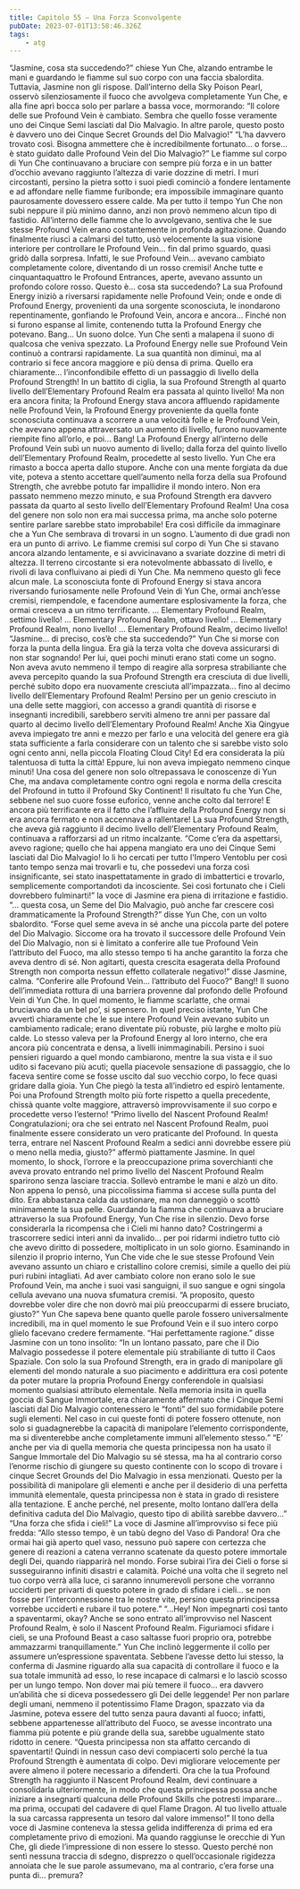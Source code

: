 ```yaml
---
title: Capitolo 55 – Una Forza Sconvolgente
pubDate: 2023-07-01T13:58:46.326Z
tags:
    - atg
---
```


“Jasmine, cosa sta succedendo?” chiese Yun Che, alzando entrambe le mani e guardando le fiamme sul suo corpo con una faccia sbalordita.
Tuttavia, Jasmine non gli rispose. Dall’interno della Sky Poison Pearl, osservò silenziosamente il fuoco che avvolgeva completamente Yun Che, e alla fine aprì bocca solo per parlare a bassa voce, mormorando: “Il colore delle sue Profound Vein è cambiato. Sembra che quello fosse veramente uno dei Cinque Semi lasciati dal Dio Malvagio. In altre parole, questo posto è davvero uno dei Cinque Secret Grounds del Dio Malvagio!”
“L’ha davvero trovato così. Bisogna ammettere che è incredibilmente fortunato… o forse… è stato guidato dalle Profound Vein del Dio Malvagio?”
Le fiamme sul corpo di Yun Che continuavano a bruciare con sempre più forza e in un batter d’occhio avevano raggiunto l’altezza di varie dozzine di metri. I muri circostanti, persino la pietra sotto i suoi piedi cominciò a fondere lentamente e ad affondare nelle fiamme furibonde; era impossibile immaginare quanto paurosamente dovessero essere calde. Ma per tutto il tempo Yun Che non subì neppure il più minimo danno, anzi non provò nemmeno alcun tipo di fastidio.
All’interno delle fiamme che lo avvolgevano, sentiva che le sue stesse Profound Vein erano costantemente in profonda agitazione. Quando finalmente riuscì a calmarsi del tutto, usò velocemente la sua visione interiore per controllare le Profound Vein… fin dal primo sguardo, quasi gridò dalla sorpresa.
Infatti, le sue Profound Vein… avevano cambiato completamente colore, diventando di un rosso cremisi! Anche tutte e cinquantaquattro le Profound Entrances, aperte, avevano assunto un profondo colore rosso.
Questo è… cosa sta succedendo?
La sua Profound Energy iniziò a riversarsi rapidamente nelle Profound Vein; onde e onde di Profound Energy, provenienti da una sorgente sconosciuta, le inondarono repentinamente, gonfiando le Profound Vein, ancora e ancora… Finché non si furono espanse al limite, contenendo tutta la Profound Energy che potevano.
Bang…
Un suono dolce. Yun Che sentì a malapena il suono di qualcosa che veniva spezzato.
La Profound Energy nelle sue Profound Vein continuò a contrarsi rapidamente. La sua quantità non diminuì, ma al contrario si fece ancora maggiore e più densa di prima. Quello era chiaramente… l’inconfondibile effetto di un passaggio di livello della Profound Strength!
In un battito di ciglia, la sua Profound Strength al quarto livello dell’Elementary Profound Realm era passata al quinto livello!
Ma non era ancora finita; la Profound Energy stava ancora affluendo rapidamente nelle Profound Vein, la Profound Energy proveniente da quella fonte sconosciuta continuava a scorrere a una velocità folle e le Profound Vein, che avevano appena attraversato un aumento di livello, furono nuovamente riempite fino all’orlo, e poi…
Bang!
La Profound Energy all’interno delle Profound Vein subì un nuovo aumento di livello; dalla forza del quinto livello dell’Elementary Profound Realm, procedette al sesto livello.
Yun Che era rimasto a bocca aperta dallo stupore. Anche con una mente forgiata da due vite, poteva a stento accettare quell’aumento nella forza della sua Profound Strength, che avrebbe potuto far impallidire il mondo intero. Non era passato nemmeno mezzo minuto, e sua Profound Strength era davvero passata da quarto al sesto livello dell’Elementary Profound Realm!
Una cosa del genere non solo non era mai successa prima, ma anche solo poterne sentire parlare sarebbe stato improbabile!
Era così difficile da immaginare che a Yun Che sembrava di trovarsi in un sogno.
L’aumento di due gradi non era un punto di arrivo. Le fiamme cremisi sul corpo di Yun Che si stavano ancora alzando lentamente, e si avvicinavano a svariate dozzine di metri di altezza. Il terreno circostante si era notevolmente abbassato di livello, e rivoli di lava confluivano ai piedi di Yun Che. Ma nemmeno questo gli fece alcun male.
La sconosciuta fonte di Profound Energy si stava ancora riversando furiosamente nelle Profound Vein di Yun Che, ormai anch’esse cremisi, riempendole, e facendone aumentare esplosivamente la forza, che ormai cresceva a un ritmo terrificante.
… Elementary Profound Realm, settimo livello!
… Elementary Profound Realm, ottavo livello!
… Elementary Profound Realm, nono livello!
… Elementary Profound Realm, decimo livello!
“Jasmine… di preciso, cos’è che sta succedendo?” Yun Che si morse con forza la punta della lingua. Era già la terza volta che doveva assicurarsi di non star sognando! Per lui, quei pochi minuti erano stati come un sogno. Non aveva avuto nemmeno il tempo di reagire alla sorpresa strabiliante che aveva percepito quando la sua Profound Strength era cresciuta di due livelli, perché subito dopo era nuovamente cresciuta all’impazzata… fino al decimo livello dell’Elementary Profound Realm!
Persino per un genio cresciuto in una delle sette maggiori, con accesso a grandi quantità di risorse e insegnanti incredibili, sarebbero serviti almeno tre anni per passare dal quarto al decimo livello dell’Elementary Profound Realm! Anche Xia Qingyue aveva impiegato tre anni e mezzo per farlo e una velocità del genere era già stata sufficiente a farla considerare con un talento che si sarebbe visto solo ogni cento anni, nella piccola Floating Cloud City! Ed era considerata la più talentuosa di tutta la città!
Eppure, lui non aveva impiegato nemmeno cinque minuti!
Una cosa del genere non solo oltrepassava le conoscenze di Yun Che, ma andava completamente contro ogni regola e norma della crescita del Profound in tutto il Profound Sky Continent!
Il risultato fu che Yun Che, sebbene nel suo cuore fosse euforico, venne anche colto dal terrore!
E ancora più terrificante era il fatto che l’affluire della Profound Energy non si era ancora fermato e non accennava a rallentare! La sua Profound Strength, che aveva già raggiunto il decimo livello dell’Elementary Profound Realm, continuava a rafforzarsi ad un ritmo incalzante.
“Come c’era da aspettarsi, avevo ragione; quello che hai appena mangiato era uno dei Cinque Semi lasciati dal Dio Malvagio! Io li ho cercati per tutto l'Impero Ventoblu per così tanto tempo senza mai trovarli e tu, che possedevi una forza così insignificante, sei stato inaspettatamente in grado di imbattertici e trovarlo, semplicemente comportandoti da incosciente. Sei così fortunato che i Cieli dovrebbero fulminarti!” la voce di Jasmine era piena di irritazione e fastidio.
“… questa cosa, un Seme del Dio Malvagio, può anche far crescere così drammaticamente la Profound Strength?” disse Yun Che, con un volto sbalordito.
“Forse quel seme aveva in sé anche una piccola parte del potere del Dio Malvagio. Siccome ora ha trovato il successore delle Profound Vein del Dio Malvagio, non si è limitato a conferire alle tue Profound Vein l’attributo del Fuoco, ma allo stesso tempo ti ha anche garantito la forza che aveva dentro di sé. Non agitarti, questa crescita esagerata della Profound Strength non comporta nessun effetto collaterale negativo!” disse Jasmine, calma.
“Conferire alle Profound Vein… l’attributo del Fuoco?”
Bang!!
Il suono dell’immediata rottura di una barriera provenne dal profondo delle Profound Vein di Yun Che. In quel momento, le fiamme scarlatte, che ormai bruciavano da un bel po’, si spensero.
In quel preciso istante, Yun Che avvertì chiaramente che le sue intere Profound Vein avevano subito un cambiamento radicale; erano diventate più robuste, più larghe e molto più calde. Lo stesso valeva per la Profound Energy al loro interno, che era ancora più concentrata e densa, a livelli inimmaginabili.
Persino i suoi pensieri riguardo a quel mondo cambiarono, mentre la sua vista e il suo udito si facevano più acuti; quella piacevole sensazione di passaggio, che lo faceva sentire come se fosse uscito dal suo vecchio corpo, lo fece quasi gridare dalla gioia. Yun Che piegò la testa all’indietro ed espirò lentamente. Poi una Profound Strength molto più forte rispetto a quella precedente, chissà quante volte maggiore, attraversò improvvisamente il suo corpo e procedette verso l’esterno!
“Primo livello del Nascent Profound Realm! Congratulazioni; ora che sei entrato nel Nascent Profound Realm, puoi finalmente essere considerato un vero praticante del Profound. In questa terra, entrare nel Nascent Profound Realm a sedici anni dovrebbe essere più o meno nella media, giusto?” affermò piattamente Jasmine.
In quel momento, lo shock, l’orrore e la preoccupazione prima soverchianti che aveva provato entrando nel primo livello del Nascent Profound Realm sparirono senza lasciare traccia. Sollevò entrambe le mani e alzò un dito. Non appena lo pensò, una piccolissima fiamma si accese sulla punta del dito. Era abbastanza calda da ustionare, ma non danneggiò o scottò minimamente la sua pelle. Guardando la fiamma che continuava a bruciare attraverso la sua Profound Energy, Yun Che rise in silenzio.
Devo forse considerarla la ricompensa che i Cieli mi hanno dato? Costringermi a trascorrere sedici interi anni da invalido… per poi ridarmi indietro tutto ciò che avevo diritto di possedere, moltiplicato in un solo giorno.
Esaminando in silenzio il proprio interno, Yun Che vide che le sue stesse Profound Vein avevano assunto un chiaro e cristallino colore cremisi, simile a quello dei più puri rubini intagliati. Ad aver cambiato colore non erano solo le sue Profound Vein, ma anche i suoi vasi sanguigni, il suo sangue e ogni singola cellula avevano una nuova sfumatura cremisi.
“A proposito, questo dovrebbe voler dire che non dovrò mai più preoccuparmi di essere bruciato, giusto?”
Yun Che sapeva bene quanto quelle parole fossero universalmente incredibili, ma in quel momento le sue Profound Vein e il suo intero corpo glielo facevano credere fermamente.
“Hai perfettamente ragione.” disse Jasmine con un tono insolito: “In un lontano passato, pare che il Dio Malvagio possedesse il potere elementale più strabiliante di tutto il Caos Spaziale. Con solo la sua Profound Strength, era in grado di manipolare gli elementi del mondo naturale a suo piacimento e addirittura era così potente da poter mutare la propria Profound Energy conferendole in qualsiasi momento qualsiasi attributo elementale. Nella memoria insita in quella goccia di Sangue Immortale, era chiaramente affermato che i Cinque Semi lasciati dal Dio Malvagio contenessero le “fonti” del suo formidabile potere sugli elementi. Nel caso in cui queste fonti di potere fossero ottenute, non solo si guadagnerebbe la capacità di manipolare l’elemento corrispondente, ma si diventerebbe anche completamente immuni all’elemento stesso.”
“E’ anche per via di quella memoria che questa principessa non ha usato il Sangue Immortale del Dio Malvagio su sé stessa, ma ha al contrario corso l’enorme rischio di giungere su questo continente con lo scopo di trovare i cinque Secret Grounds del Dio Malvagio in essa menzionati. Questo per la possibilità di manipolare gli elementi e anche per il desiderio di una perfetta immunità elementale, questa principessa non è stata in grado di resistere alla tentazione. E anche perché, nel presente, molto lontano dall’era della definitiva caduta del Dio Malvagio, questo tipo di abilità sarebbe davvero…”
“Una forza che sfida i cieli!”
La voce di Jasmine all’improvviso si fece più fredda: “Allo stesso tempo, è un tabù degno del Vaso di Pandora! Ora che ormai hai già aperto quel vaso, nessuno può sapere con certezza che genere di reazioni a catena verranno scatenate da questo potere immortale degli Dei, quando riapparirà nel mondo. Forse subirai l’ira dei Cieli o forse si susseguiranno infiniti disastri e calamità. Poiché una volta che il segreto nel tuo corpo verrà alla luce, ci saranno innumerevoli persone che vorranno ucciderti per privarti di questo potere in grado di sfidare i cieli… se non fosse per l’interconnessione tra le nostre vite, persino questa principessa vorrebbe ucciderti e rubare il tuo potere.”
“…Hey! Non impegnarti così tanto a spaventarmi, okay? Anche se sono entrato all’improvviso nel Nascent Profound Realm, è solo il Nascent Profound Realm. Figuriamoci sfidare i cieli, se una Profound Beast a caso saltasse fuori proprio ora, potrebbe ammazzarmi tranquillamente.” Yun Che inclinò leggermente il collo per assumere un’espressione spaventata.
Sebbene l’avesse detto lui stesso, la conferma di Jasmine riguardo alla sua capacità di controllare il fuoco e la sua totale immunità ad esso, lo rese incapace di calmarsi e lo lasciò scosso per un lungo tempo. Non dover mai più temere il fuoco… era davvero un’abilità che si diceva possedessero gli Dei delle leggende! Per non parlare degli umani, nemmeno il potentissimo Flame Dragon, spazzato via da Jasmine, poteva essere del tutto senza paura davanti al fuoco; infatti, sebbene appartenesse all’attributo del Fuoco, se avesse incontrato una fiamma più potente e più grande della sua, sarebbe ugualmente stato ridotto in cenere.
“Questa principessa non sta affatto cercando di spaventarti! Quindi in nessun caso devi compiacerti solo perché la tua Profound Strength è aumentata di colpo. Devi migliorare velocemente per avere almeno il potere necessario a difenderti. Ora che la tua Profound Strength ha raggiunto il Nascent Profound Realm, devi continuare a consolidarla ulteriormente, in modo che questa principessa possa anche iniziare a insegnarti qualcuna delle Profound Skills che potresti imparare… ma prima, occupati del cadavere di quel Flame Dragon. Al tuo livello attuale la sua carcassa rappresenta un tesoro dal valore immenso!”
Il tono della voce di Jasmine conteneva la stessa gelida indifferenza di prima ed era completamente privo di emozioni. Ma quando raggiunse le orecchie di Yun Che, gli diede l’impressione di non essere lo stesso. Questo perché non sentì nessuna traccia di sdegno, disprezzo o quell’occasionale rigidezza annoiata che le sue parole assumevano, ma al contrario, c’era forse una punta di… premura?


